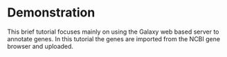 # Demonstration 

This brief tutorial focuses mainly on using the Galaxy web based server to annotate genes.
In this tutorial the genes are imported from the NCBI gene browser and uploaded.
